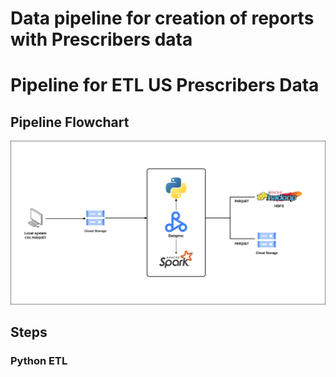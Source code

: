 # Data pipeline for creation of reports with Prescribers data
# Pipeline for ETL US Prescribers Data

## Pipeline Flowchart
![Pipeline Flowchart](pipeline_flowchart.png "Pipeline Flowchart")

## Steps
### Python ETL

